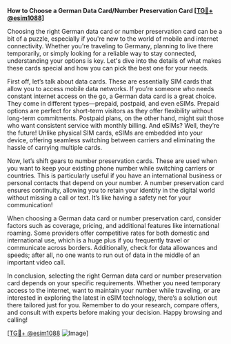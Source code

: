 **How to Choose a German Data Card/Number Preservation Card [[TG💪+ @esim1088](https://t.me/s/esim1088)]**

Choosing the right German data card or number preservation card can be a bit of a puzzle, especially if you're new to the world of mobile and internet connectivity. Whether you're traveling to Germany, planning to live there temporarily, or simply looking for a reliable way to stay connected, understanding your options is key. Let's dive into the details of what makes these cards special and how you can pick the best one for your needs.

First off, let’s talk about data cards. These are essentially SIM cards that allow you to access mobile data networks. If you’re someone who needs constant internet access on the go, a German data card is a great choice. They come in different types—prepaid, postpaid, and even eSIMs. Prepaid options are perfect for short-term visitors as they offer flexibility without long-term commitments. Postpaid plans, on the other hand, might suit those who want consistent service with monthly billing. And eSIMs? Well, they’re the future! Unlike physical SIM cards, eSIMs are embedded into your device, offering seamless switching between carriers and eliminating the hassle of carrying multiple cards.

Now, let’s shift gears to number preservation cards. These are used when you want to keep your existing phone number while switching carriers or countries. This is particularly useful if you have an international business or personal contacts that depend on your number. A number preservation card ensures continuity, allowing you to retain your identity in the digital world without missing a call or text. It’s like having a safety net for your communication!

When choosing a German data card or number preservation card, consider factors such as coverage, pricing, and additional features like international roaming. Some providers offer competitive rates for both domestic and international use, which is a huge plus if you frequently travel or communicate across borders. Additionally, check for data allowances and speeds; after all, no one wants to run out of data in the middle of an important video call.

In conclusion, selecting the right German data card or number preservation card depends on your specific requirements. Whether you need temporary access to the internet, want to maintain your number while traveling, or are interested in exploring the latest in eSIM technology, there’s a solution out there tailored just for you. Remember to do your research, compare offers, and consult with experts before making your decision. Happy browsing and calling!

[[TG💪+ @esim1088](https://t.me/s/esim1088) ![Image](https://i.postimg.cc/Y0z9fWf4/image.png)]
